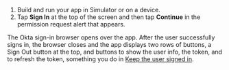 1. Build and run your app in Simulator or on a device.
1. Tap **Sign In** at the top of the screen and then tap **Continue** in the permission request alert that appears.

The Okta sign-in browser opens over the app. After the user successfully signs in, the browser closes and the app displays two rows of buttons, a Sign Out button at the top, and buttons to show the user info, the token, and to refresh the token, something you do in [Keep the user signed in](#keep-the-user-signed-in).
